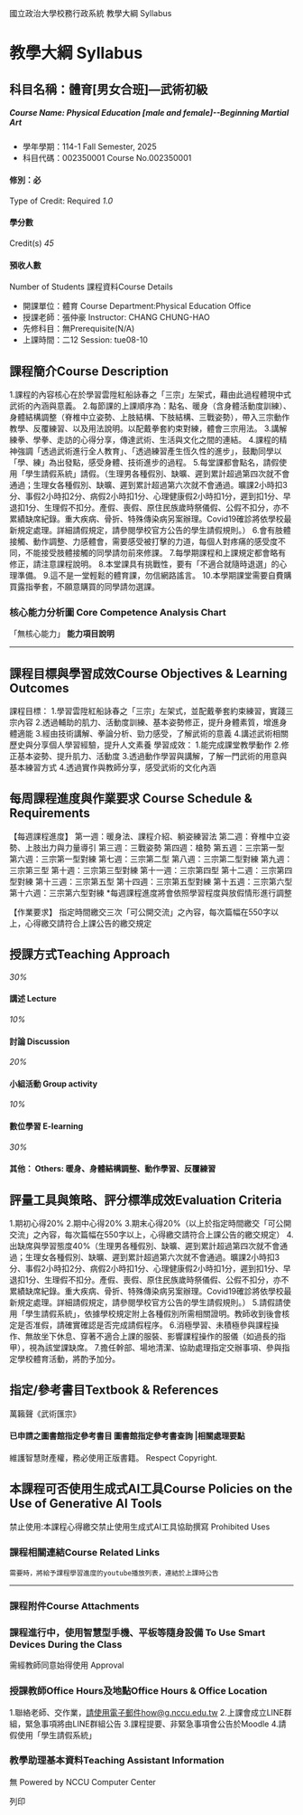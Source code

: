國立政治大學校務行政系統 教學大綱 Syllabus
# 教學大綱 Syllabus
##  科目名稱：體育[男女合班]—武術初級 
#####  Course Name: Physical Education [male and female]--Beginning Martial Art
  * 學年學期：114-1 Fall Semester, 2025 
  * 科目代碼：002350001 Course No.002350001


#### 修別：必
Type of Credit: Required 
_1.0_
#### 學分數
Credit(s)
_45_
#### 預收人數
Number of Students
課程資料Course Details
  * 開課單位：體育 Course Department:Physical Education Office 
  * 授課老師：張仲豪 Instructor: CHANG CHUNG-HAO 
  * 先修科目：無Prerequisite(N/A)
  * 上課時間：二12 Session: tue08-10


##  課程簡介Course Description
1.課程的內容核心在於學習雲陞紅船詠春之「三宗」左架式，藉由此過程體現中式武術的內涵與意義。
2.每節課的上課順序為：點名、暖身（含身體活動度訓練）、身體結構調整（脊椎中立姿勢、上肢結構、下肢結構、三戰姿勢），帶入三宗動作教學、反覆練習、以及用法說明。以配戴拳套約束對練，體會三宗用法。
3.講解練拳、學拳、走訪的心得分享，傳達武術、生活與文化之間的連結。
4.課程的精神強調「透過武術進行全人教育」、「透過練習產生恆久性的進步」，鼓勵同學以「學、練」為出發點，感受身體、技術進步的過程。
5.每堂課都會點名，請假使用「學生請假系統」請假。（生理男各種假別、缺曠、遲到累計超過第四次就不會通過；生理女各種假別、缺曠、遲到累計超過第六次就不會通過。曠課2小時扣3分、事假2小時扣2分、病假2小時扣1分、心理健康假2小時扣1分，遲到扣1分、早退扣1分、生理假不扣分。產假、喪假、原住民族歲時祭儀假、公假不扣分，亦不累績缺席紀錄。重大疾病、骨折、特殊傳染病另案辦理。Covid19確診將依學校最新規定處理。詳細請假規定，請參閱學校官方公告的學生請假規則。）
6.會有肢體接觸、動作調整、力感體會，需要感受被打擊的力道，每個人對疼痛的感受度不同，不能接受肢體接觸的同學請勿前來修課。
7.每學期課程和上課規定都會略有修正，請注意課程說明。
8.本堂課具有挑戰性，要有「不適合就隨時退選」的心理準備。
9.這不是一堂輕鬆的體育課，勿信網路謠言。
10.本學期課堂需要自費購買露指拳套，不願意購買的同學請勿選課。
###  核心能力分析圖 Core Competence Analysis Chart
「無核心能力」 
**能力項目說明**
* * *
##  課程目標與學習成效Course Objectives & Learning Outcomes 
課程目標：
1.學習雲陞紅船詠春之「三宗」左架式，並配戴拳套約束練習，實踐三宗內容
2.透過輔助的肌力、活動度訓練、基本姿勢修正，提升身體素質，增進身體適能
3.經由技術講解、拳論分析、勁力感受，了解武術的意義
4.講述武術相關歷史與分享個人學習經驗，提升人文素養
學習成效：
1.能完成課堂教學動作
2.修正基本姿勢、提升肌力、活動度
3.透過動作學習與講解，了解一門武術的用意與基本練習方式
4.透過實作與教師分享，感受武術的文化內涵
##  每周課程進度與作業要求 Course Schedule & Requirements
【每週課程進度】
第一週：暖身法、課程介紹、躺姿練習法
第二週：脊椎中立姿勢、上肢出力與力量導引
第三週：三戰姿勢
第四週：槍勢
第五週：三宗第一型
第六週：三宗第一型對練
第七週：三宗第二型
第八週：三宗第二型對練
第九週：三宗第三型
第十週：三宗第三型對練
第十一週：三宗第四型
第十二週：三宗第四型對練
第十三週：三宗第五型
第十四週：三宗第五型對練
第十五週：三宗第六型
第十六週：三宗第六型對練
*每週課程進度將會依照學習程度與放假情形進行調整  
  
  
【作業要求】
指定時間繳交三次「可公開交流」之內容，每次篇幅在550字以上，心得繳交請符合上課公告的繳交規定
##  授課方式Teaching Approach
_30%_
####  講述 Lecture
_10%_
####  討論 Discussion
_20%_
####  小組活動 Group activity
_10%_
####  數位學習 E-learning
_30%_
####  其他： Others: 暖身、身體結構調整、動作學習、反覆練習 
##  評量工具與策略、評分標準成效Evaluation Criteria
1.期初心得20%
2.期中心得20%
3.期末心得20%（以上於指定時間繳交「可公開交流」之內容，每次篇幅在550字以上，心得繳交請符合上課公告的繳交規定）
4.出缺席與學習態度40%（生理男各種假別、缺曠、遲到累計超過第四次就不會通過；生理女各種假別、缺曠、遲到累計超過第六次就不會通過。曠課2小時扣3分、事假2小時扣2分、病假2小時扣1分、心理健康假2小時扣1分，遲到扣1分、早退扣1分、生理假不扣分。產假、喪假、原住民族歲時祭儀假、公假不扣分，亦不累績缺席紀錄。重大疾病、骨折、特殊傳染病另案辦理。Covid19確診將依學校最新規定處理。詳細請假規定，請參閱學校官方公告的學生請假規則。）
5.請假請使用「學生請假系統」，依據學校規定附上各種假別所需相關證明。教師收到後會核定是否准假，請確實確認是否完成請假程序。
6.消極學習、未積極參與課程操作、無故坐下休息、穿著不適合上課的服裝、影響課程操作的服儀（如過長的指甲），視為該堂課缺席。
7.擔任幹部、場地清潔、協助處理指定交辦事項、參與指定學校體育活動，將酌予加分。
##  指定/參考書目Textbook & References
萬籟聲《武術匯宗》
####  已申請之圖書館指定參考書目  圖書館指定參考書查詢 |相關處理要點
維護智慧財產權，務必使用正版書籍。 Respect Copyright.
##  本課程可否使用生成式AI工具Course Policies on the Use of Generative AI Tools
禁止使用:本課程心得繳交禁止使用生成式AI工具協助撰寫 Prohibited Uses
###  課程相關連結Course Related Links
```
需要時，將給予課程學習進度的youtube播放列表，連結於上課時公告
```

* * *
###  課程附件Course Attachments
###  課程進行中，使用智慧型手機、平板等隨身設備 To Use Smart Devices During the Class
需經教師同意始得使用  Approval
###  授課教師Office Hours及地點Office Hours & Office Location
1.聯絡老師、交作業，請使用電子郵件how@g.nccu.edu.tw
2.上課會成立LINE群組，緊急事項將由LINE群組公告
3.課程提要、非緊急事項會公告於Moodle
4.請假使用「學生請假系統」
###  教學助理基本資料Teaching Assistant Information
無
Powered by NCCU Computer Center
  
列印
